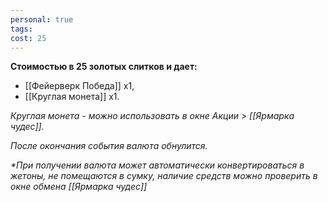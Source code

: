 ```yaml
---
personal: true
tags: 
cost: 25
---
```

**Стоимостью в 25 золотых слитков и дает:**  

- [[Фейерверк Победа]] х1,
- [[Круглая монета]] х1.

  
_Круглая монета - можно использовать в окне Акции > [[Ярмарка чудес]]._  
  
_После окончания события валюта обнулится._  
  
_*При получении валюта может автоматически конвертироваться в жетоны, не помещаются в сумку, наличие средств можно проверить в окне обмена [[Ярмарка чудес]]_